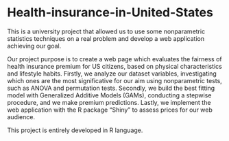 # Health-insurance-in-United-States
This is a university project that allowed us to use some nonparametric statistics techniques on a real problem and develop a web application achieving our goal. 

Our project purpose is to create a web page which evaluates the fairness of health insurance premium for US citizens, based on physical characteristics and 
lifestyle habits. Firstly, we analyze our dataset variables, investigating which ones are the most significative for our aim using nonparametric tests, such 
as ANOVA and permutation tests. Secondly, we build the best fitting model with Generalized Additive Models (GAMs), conducting a stepwise procedure, and we 
make premium predictions. Lastly, we implement the web application with the R package “Shiny” to assess prices for our web audience.

This project is entirely developed in R language.
